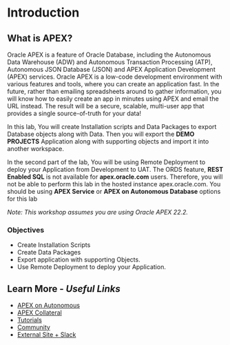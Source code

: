 # Introduction

## **What is APEX?**
Oracle APEX is a feature of Oracle Database, including the Autonomous Data Warehouse (ADW) and Autonomous Transaction Processing (ATP), Autonomous JSON Database (JSON) and APEX Application Development (APEX) services. Oracle APEX is a low-code development environment with various features and tools, where you can create an application fast. In the future, rather than emailing spreadsheets around to gather information, you will know how to easily create an app in minutes using APEX and email the URL instead. The result will be a secure, scalable, multi-user app that provides a single source-of-truth for your data!


In this lab, You will create Installation scripts and Data Packages to export Database objects along with Data. Then you will export the **DEMO PROJECTS** Application along with supporting objects and import it into another workspace.

In the second part of the lab, You will be using Remote Deployment to deploy your Application from Development to UAT. The ORDS feature, **REST Enabled SQL** is not available for **apex.oracle.com** users. Therefore, you will not be able to perform this lab in the hosted instance apex.oracle.com. You should be using **APEX Service** or **APEX on Autonomous Database** options for this lab

*Note: This workshop assumes you are using Oracle APEX 22.2.*

### Objectives

* Create Installation Scripts
* Create Data Packages
* Export application with supporting Objects.
* Use Remote Deployment to deploy your Application.

## Learn More - *Useful Links*

- [APEX on Autonomous](https://apex.oracle.com/autonomous)
- [APEX Collateral](https://www.oracle.com/database/technologies/appdev/apex/collateral.html)
- [Tutorials](https://apex.oracle.com/en/learn/tutorials)
- [Community](https://apex.oracle.com/community)
- [External Site + Slack](http://apex.world)
